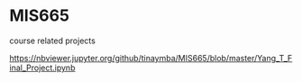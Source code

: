 # MIS665
course related projects

https://nbviewer.jupyter.org/github/tinaymba/MIS665/blob/master/Yang_T_Final_Project.ipynb

